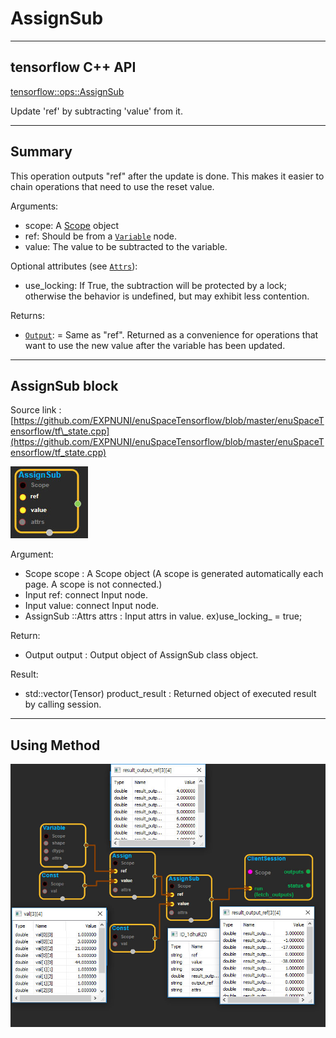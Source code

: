 # AssignSub

---

## tensorflow C++ API

[tensorflow::ops::AssignSub](https://www.tensorflow.org/api_docs/cc/class/tensorflow/ops/assign-sub)

Update 'ref' by subtracting 'value' from it.

---

## Summary

This operation outputs "ref" after the update is done. This makes it easier to chain operations that need to use the reset value.

Arguments:

* scope: A [Scope](https://www.tensorflow.org/api_docs/cc/class/tensorflow/scope.html#classtensorflow_1_1_scope) object
* ref: Should be from a [`Variable`](https://www.tensorflow.org/api_docs/cc/class/tensorflow/ops/variable.html#classtensorflow_1_1ops_1_1_variable) node.
* value: The value to be subtracted to the variable.

Optional attributes \(see [`Attrs`](https://www.tensorflow.org/api_docs/cc/struct/tensorflow/ops/assign-sub/attrs.html#structtensorflow_1_1ops_1_1_assign_sub_1_1_attrs)\):

* use\_locking: If True, the subtraction will be protected by a lock; otherwise the behavior is undefined, but may exhibit less contention.

Returns:

* [`Output`](https://www.tensorflow.org/api_docs/cc/class/tensorflow/output.html#classtensorflow_1_1_output): = Same as "ref". Returned as a convenience for operations that want to use the new value after the variable has been updated.

---

## AssignSub block

Source link : [https://github.com/EXPNUNI/enuSpaceTensorflow/blob/master/enuSpaceTensorflow/tf\_state.cpp](https://github.com/EXPNUNI/enuSpaceTensorflow/blob/master/enuSpaceTensorflow/tf_state.cpp)

![](/assets/state_op/AssignSub1.jpg)

Argument:

* Scope scope : A Scope object \(A scope is generated automatically each page. A scope is not connected.\)
* Input ref: connect  Input node.
* Input value: connect Input node.
* AssignSub ::Attrs attrs : Input attrs in value. ex\)use\_locking\_ = true;

Return:

* Output output : Output object of AssignSub class object.

Result:

* std::vector\(Tensor\) product\_result : Returned object of executed result by calling session.

---

## Using Method

![](/assets/state_op/AssignSub2.jpg)

